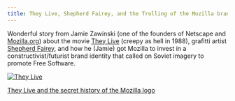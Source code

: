 ```yaml
---
title: They Live, Shepherd Fairey, and the Trolling of the Mozilla brand
---
```


Wonderful story from Jamie Zawinski (one of the founders of Netscape and [Mozilla.org](http://mozilla.org)) about the movie [They Live](http://www.imdb.com/title/tt0096256/) (creepy as hell in 1988), grafitti artist [Shepherd Fairey](https://www.obeygiant.com/), and how he (Jamie) got Mozilla to invest in a constructivist/futurist brand identity that called on Soviet imagery to promote Free Software.

[![They Live](http://i.imgur.com/rneofid.gif)](https://www.jwz.org/blog/2016/10/they-live-and-the-secret-history-of-the-mozilla-logo/)

[They Live and the secret history of the Mozilla logo](https://www.jwz.org/blog/2016/10/they-live-and-the-secret-history-of-the-mozilla-logo/)